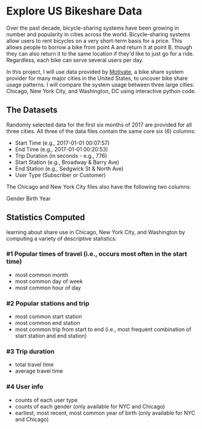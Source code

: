 # Explore US Bikeshare Data 

Over the past decade, bicycle-sharing systems have been growing in number and popularity in cities across the world. Bicycle-sharing systems allow users to rent bicycles on a very short-term basis for a price. This allows people to borrow a bike from point A and return it at point B, though they can also return it to the same location if they'd like to just go for a ride. Regardless, each bike can serve several users per day.

In this project, I will use data provided by [Motivate](https://www.motivateco.com/), a bike share system provider for many major cities in the United States, to uncover bike share usage patterns. I will compare the system usage between three large cities: Chicago, New York City, and Washington, DC using interactive python code.

## The Datasets
Randomly selected data for the first six months of 2017 are provided for all three cities. All three of the data files contain the same core six (6) columns:

* Start Time (e.g., 2017-01-01 00:07:57)
* End Time (e.g., 2017-01-01 00:20:53)
* Trip Duration (in seconds - e.g., 776)
* Start Station (e.g., Broadway & Barry Ave)
* End Station (e.g., Sedgwick St & North Ave)
* User Type (Subscriber or Customer)

The Chicago and New York City files also have the following two columns:

Gender
Birth Year

## Statistics Computed
learning about share use in Chicago, New York City, and Washington by computing a variety of descriptive statistics:

### #1 Popular times of travel (i.e., occurs most often in the start time)

* most common month
* most common day of week
* most common hour of day
### #2 Popular stations and trip

* most common start station
* most common end station
* most common trip from start to end (i.e., most frequent combination of start station and end station)
### #3 Trip duration

* total travel time
* average travel time
### #4 User info

* counts of each user type
* counts of each gender (only available for NYC and Chicago)
* earliest, most recent, most common year of birth (only available for NYC and Chicago)
